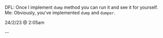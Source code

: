 DFL: Once I implement `dump` method you can run it and see it for yourself.
Me: Obviously, you've implemented `dump` and `dumper`.

24/2/23 @ 2:05am

--

